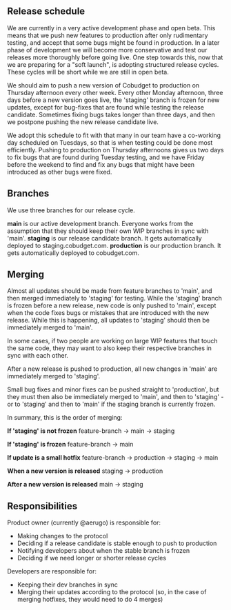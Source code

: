 ## Release schedule
We are currently in a very active development phase and open beta. This means that we push new features to production after only rudimentary testing, and accept that some bugs might be found in production. In a later phase of development we will become more conservative and test our releases more thoroughly before going live. One step towards this, now that we are preparing for a "soft launch", is adopting structured release cycles. These cycles will be short while we are still in open beta.

We should aim to push a new version of Cobudget to production on Thursday afternoon every other week.
Every other Monday afternoon, three days before a new version goes live, the 'staging' branch is frozen for new updates, except for bug-fixes that are found while testing the release candidate. Sometimes fixing bugs takes longer than three days, and then we postpone pushing the new release candidate live.

We adopt this schedule to fit with that many in our team have a co-working day scheduled on Tuesdays, so that is when testing could be done most efficiently. Pushing to production on Thursday afternoons gives us two days to fix bugs that are found during Tuesday testing, and we have Friday before the weekend to find and fix any bugs that might have been introduced as other bugs were fixed.

## Branches
We use three branches for our release cycle.

**main** is our active development branch. Everyone works from the assumption that they should keep their own WIP branches in sync with 'main'.
**staging** is our release candidate branch. It gets automatically deployed to staging.cobudget.com.
**production** is our production branch. It gets automatically deployed to cobudget.com.

## Merging
Almost all updates should be made from feature branches to 'main', and then merged immediately to 'staging' for testing.
While the 'staging' branch is frozen before a new release, new code is only pushed to 'main', except when the code fixes bugs or mistakes that are introduced with the new release. While this is happening, all updates to 'staging' should then be immediately merged to 'main'.

In some cases, if two people are working on large WIP features that touch the same code, they may want to also keep their respective branches in sync with each other.

After a new release is pushed to production, all new changes in 'main' are immediately merged to 'staging'.

Small bug fixes and minor fixes can be pushed straight to 'production', but they must then also be immediately merged to 'main', and then to 'staging' - or to 'staging' and then to 'main' if the staging branch is currently frozen.

In summary, this is the order of merging:

**If 'staging' is not frozen**
feature-branch -> main -> staging

**If 'staging' is frozen**
feature-branch -> main

**If update is a small hotfix**
feature-branch -> production -> staging -> main

**When a new version is released**
staging -> production

**After a new version is released**
main -> staging

## Responsibilities
Product owner (currently @aerugo) is responsible for:

- Making changes to the protocol
- Deciding if a release candidate is stable enough to push to production
- Notifying developers about when the stable branch is frozen
- Deciding if we need longer or shorter release cycles

Developers are responsible for:

- Keeping their dev branches in sync
- Merging their updates according to the protocol (so, in the case of merging hotfixes, they would need to do 4 merges)
